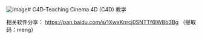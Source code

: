 ![image](https://github.com/user-attachments/assets/f0e52ad0-97e7-407d-befa-2fc32812945f)# C4D-Teaching
Cinema 4D (C4D) 教学

相关软件分享：
https://pan.baidu.com/s/1XwxKnrcj0SNTTf6lWBb3Bg （提取码：meng）
